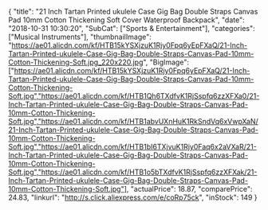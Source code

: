 {
	"title": "21 Inch Tartan Printed ukulele Case Gig Bag Double Straps Canvas Pad 10mm Cotton Thickening Soft Cover Waterproof Backpack",
	"date": "2018-10-31 10:30:20",
	"SubCat": ["Sports & Entertainment"],
	"categories": ["Musical Instruments"],
	"thumbnailImage": "https://ae01.alicdn.com/kf/HTB15kYSXjzuK1Rjy0Fpq6yEpFXaQ/21-Inch-Tartan-Printed-ukulele-Case-Gig-Bag-Double-Straps-Canvas-Pad-10mm-Cotton-Thickening-Soft.jpg_220x220.jpg",
	"BigImage": ["https://ae01.alicdn.com/kf/HTB15kYSXjzuK1Rjy0Fpq6yEpFXaQ/21-Inch-Tartan-Printed-ukulele-Case-Gig-Bag-Double-Straps-Canvas-Pad-10mm-Cotton-Thickening-Soft.jpg","https://ae01.alicdn.com/kf/HTB1Qh6TXdfvK1RjSspfq6zzXFXa0/21-Inch-Tartan-Printed-ukulele-Case-Gig-Bag-Double-Straps-Canvas-Pad-10mm-Cotton-Thickening-Soft.jpg","https://ae01.alicdn.com/kf/HTB1abvUXnHuK1RkSndVq6xVwpXaN/21-Inch-Tartan-Printed-ukulele-Case-Gig-Bag-Double-Straps-Canvas-Pad-10mm-Cotton-Thickening-Soft.jpg","https://ae01.alicdn.com/kf/HTB1bI6TXjvuK1Rjy0Faq6x2aVXaR/21-Inch-Tartan-Printed-ukulele-Case-Gig-Bag-Double-Straps-Canvas-Pad-10mm-Cotton-Thickening-Soft.jpg","https://ae01.alicdn.com/kf/HTB1o5bTXdfvK1RjSspfq6zzXFXak/21-Inch-Tartan-Printed-ukulele-Case-Gig-Bag-Double-Straps-Canvas-Pad-10mm-Cotton-Thickening-Soft.jpg"],
	"actualPrice": 18.87,
	"comparePrice": 24.83,
	"linkurl": "http://s.click.aliexpress.com/e/coRp75ck",
	"inStock": 149
}
